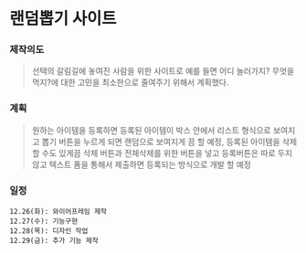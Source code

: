 # 랜덤뽑기 사이트

### 제작의도

> 선택의 갈림길에 놓여진 사람을 위한 사이트로 예를 들면 어디 놀러가지? 무엇을 먹지?에 대한 고민을 최소한으로 줄여주기 위해서 계획했다.

### 계획

> 원하는 아이템을 등록하면 등록된 아이템이 박스 안에서 리스트 형식으로 보여지고 뽑기 버튼을 누르게 되면 랜덤으로 보여지게 끔 할 예정, 등록된 아이템을 삭제 할 수도 있게끔 삭제 버튼과 전체삭제를 위한 버튼을 넣고 등록버튼은 따로 두지 않고 텍스트 폼을 통해서 제출하면 등록되는 방식으로 개발 할 예정

### 일정

    12.26(화): 와이어프레임 제작
    12.27(수): 기능구현
    12.28(목): 디자인 작업
    12.29(금): 추가 기능 제작
